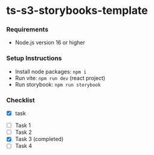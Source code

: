 # ts-s3-storybooks-template

### Requirements
- Node.js version 16 or higher

### Setup Instructions
- Install node packages: `npm i`
- Run vite: `npm run dev` (react project)
- Run storybook: `npm run storybook`

### Checklist
* [x] task
- [ ] Task 1
- [ ] Task 2
- [x] Task 3 (completed)
- [ ] Task 4